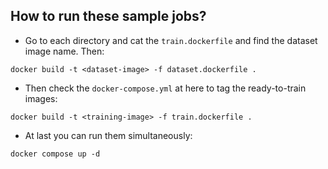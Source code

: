 ## How to run these sample jobs?

* Go to each directory and cat the `train.dockerfile` and find the dataset image name. Then:
```
docker build -t <dataset-image> -f dataset.dockerfile .
```

* Then check the `docker-compose.yml` at here to tag the ready-to-train images:
```
docker build -t <training-image> -f train.dockerfile .
```

* At last you can run them simultaneously:
```
docker compose up -d
```
